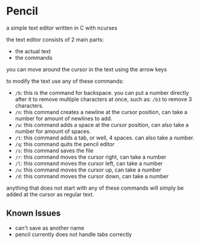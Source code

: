 # Pencil

a simple text editor written in C with ncurses

the text editor consists of 2 main parts:
- the actual text
- the commands

you can move around the cursor in the text using the arrow keys

to modify the text use any of these commands:
- ``/b``: this is the command for backspace. you can put a number directly after it to remove multiple characters at once, such as: ``/b3`` to remove 3 characters.
- ``/n``: this command creates a newline at the cursor position, can take a number for amount of newlines to add.
- ``/w``: this command adds a space at the cursor position, can also take a number for amount of spaces.
- ``/t``: this command adds a tab, or well, 4 spaces. can also take a number.
- ``/q``: this command quits the pencil editor
- ``/s``: this command saves the file
- ``/r``: this command moves the cursor right, can take a number
- ``/l``: this command moves the cursor left, can take a number
- ``/u``: this command moves the cursor up, can take a number
- ``/d``: this command moves the cursor down, can take a number

anything that does not start with any of these commands will simply be added at the cursor as regular text.

## Known Issues
- can't save as another name
- pencil currently does not handle tabs correctly
